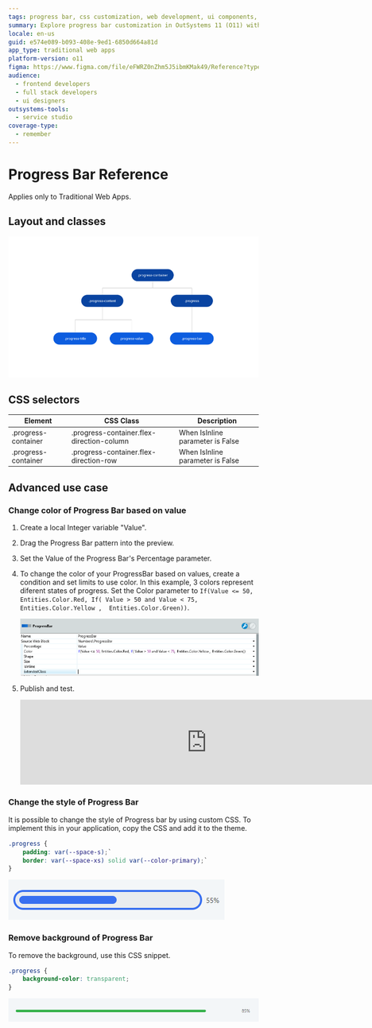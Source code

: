 ```yaml
---
tags: progress bar, css customization, web development, ui components, dynamic styling
summary: Explore progress bar customization in OutSystems 11 (O11) with layout options, CSS, and dynamic color changes.
locale: en-us
guid: e574e089-b093-408e-9ed1-6850d664a81d
app_type: traditional web apps
platform-version: o11
figma: https://www.figma.com/file/eFWRZ0nZhm5J5ibmKMak49/Reference?type=design&node-id=615%3A535&mode=design&t=Cx8ecjAITJrQMvRn-1
audience:
  - frontend developers
  - full stack developers
  - ui designers
outsystems-tools:
  - service studio
coverage-type:
  - remember
---
```


# Progress Bar Reference

<div class="info" markdown="1">

Applies only to Traditional Web Apps.

</div>

## Layout and classes

![Diagram showing the layout and classes of a progress bar in a traditional web app](images/progressbar-6-diag.png "Progress Bar Layout Diagram")

## CSS selectors

| **Element** |  **CSS Class** |  **Description**  |
| --- | --- | --- |
| .progress-container | .progress-container.flex-direction-column |  When IsInline parameter is False  |
| .progress-container | .progress-container.flex-direction-row |  When IsInline parameter is False  |

## Advanced use case

### Change color of Progress Bar based on value

1. Create a local Integer variable "Value".

1. Drag the Progress Bar pattern into the preview.

1. Set the Value of the Progress Bar's Percentage parameter.

1. To change the color of your ProgressBar based on values, create a condition and set limits to use color. In this example, 3 colors represent diferent states of progress. Set the Color parameter to `If(Value <= 50, Entities.Color.Red, If( Value > 50 and Value < 75,  Entities.Color.Yellow ,  Entities.Color.Green))`.

    ![Screenshot demonstrating how to change the color of a progress bar based on its value](images/progressbar-7-ss.png "Progress Bar Color Change Example")

1. Publish and test.

    <iframe src="https://player.vimeo.com/video/1002735393" width="750" height="171" frameborder="0" allow="autoplay; fullscreen" allowfullscreen="">Video demonstrating a progress bar in action within a traditional web app.</iframe>

### Change the style of Progress Bar

It is possible to change the style of Progress bar by using custom CSS. To implement this in your application, copy the CSS and add it to the theme.

```css
.progress {
    padding: var(--space-s);`
    border: var(--space-xs) solid var(--color-primary);`
}
```

![Image of a progress bar with custom styling applied](images/progressbar-8.png "Custom Styled Progress Bar")

### Remove background of Progress Bar

To remove the background, use this CSS snippet.

```css
.progress {
    background-color: transparent;
}
```

![Image of a progress bar with its background removed, showing transparency](images/progressbar-9.png "Progress Bar with Transparent Background")
